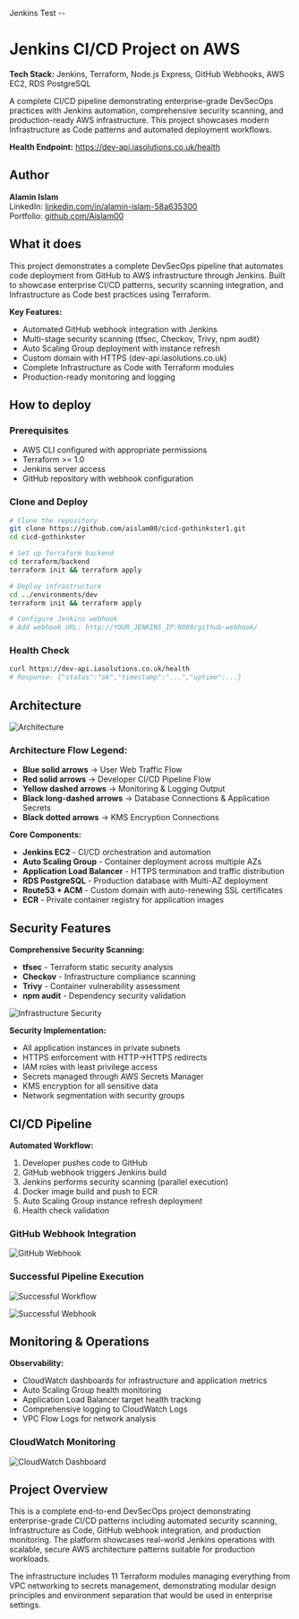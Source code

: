 Jenkins Test --
# Jenkins CI/CD Project on AWS

**Tech Stack:** Jenkins, Terraform, Node.js Express, GitHub Webhooks, AWS EC2, RDS PostgreSQL

A complete CI/CD pipeline demonstrating enterprise-grade DevSecOps practices with Jenkins automation, comprehensive security scanning, and production-ready AWS infrastructure. This project showcases modern Infrastructure as Code patterns and automated deployment workflows.

**Health Endpoint:** https://dev-api.iasolutions.co.uk/health

## Author

**Alamin Islam**  
LinkedIn: [linkedin.com/in/alamin-islam-58a635300](https://www.linkedin.com/in/alamin-islam-58a635300)  
Portfolio: [github.com/Aislam00](https://github.com/Aislam00)

## What it does

This project demonstrates a complete DevSecOps pipeline that automates code deployment from GitHub to AWS infrastructure through Jenkins. Built to showcase enterprise CI/CD patterns, security scanning integration, and Infrastructure as Code best practices using Terraform.

**Key Features:**
- Automated GitHub webhook integration with Jenkins
- Multi-stage security scanning (tfsec, Checkov, Trivy, npm audit)
- Auto Scaling Group deployment with instance refresh
- Custom domain with HTTPS (dev-api.iasolutions.co.uk)
- Complete Infrastructure as Code with Terraform modules
- Production-ready monitoring and logging

## How to deploy

### Prerequisites
- AWS CLI configured with appropriate permissions
- Terraform >= 1.0
- Jenkins server access
- GitHub repository with webhook configuration

### Clone and Deploy

```bash
# Clone the repository
git clone https://github.com/aislam00/cicd-gothinkster1.git
cd cicd-gothinkster

# Set up Terraform backend
cd terraform/backend
terraform init && terraform apply

# Deploy infrastructure
cd ../environments/dev
terraform init && terraform apply

# Configure Jenkins webhook
# Add webhook URL: http://YOUR_JENKINS_IP:8080/github-webhook/
```

### Health Check

```bash
curl https://dev-api.iasolutions.co.uk/health
# Response: {"status":"ok","timestamp":"...","uptime":...}
```

## Architecture

![Architecture](screenshots/JENKINS-ARC-DIAGRAM.png)

### Architecture Flow Legend:
- **Blue solid arrows** → User Web Traffic Flow
- **Red solid arrows** → Developer CI/CD Pipeline Flow  
- **Yellow dashed arrows** → Monitoring & Logging Output
- **Black long-dashed arrows** → Database Connections & Application Secrets
- **Black dotted arrows** → KMS Encryption Connections

**Core Components:**
- **Jenkins EC2** - CI/CD orchestration and automation
- **Auto Scaling Group** - Container deployment across multiple AZs
- **Application Load Balancer** - HTTPS termination and traffic distribution
- **RDS PostgreSQL** - Production database with Multi-AZ deployment
- **Route53 + ACM** - Custom domain with auto-renewing SSL certificates
- **ECR** - Private container registry for application images

## Security Features

**Comprehensive Security Scanning:**
- **tfsec** - Terraform static security analysis
- **Checkov** - Infrastructure compliance scanning  
- **Trivy** - Container vulnerability assessment
- **npm audit** - Dependency security validation

![Infrastructure Security](screenshots/tf-infra.png)

**Security Implementation:**
- All application instances in private subnets
- HTTPS enforcement with HTTP→HTTPS redirects
- IAM roles with least privilege access
- Secrets managed through AWS Secrets Manager
- KMS encryption for all sensitive data
- Network segmentation with security groups

## CI/CD Pipeline

**Automated Workflow:**
1. Developer pushes code to GitHub
2. GitHub webhook triggers Jenkins build
3. Jenkins performs security scanning (parallel execution)
4. Docker image build and push to ECR
5. Auto Scaling Group instance refresh deployment
6. Health check validation

### GitHub Webhook Integration
![GitHub Webhook](screenshots/github-webhook.png)

### Successful Pipeline Execution
![Successful Workflow](screenshots/succesful-wf.png)

![Successful Webhook](screenshots/succesfful-webhook1.png)

## Monitoring & Operations

**Observability:**
- CloudWatch dashboards for infrastructure and application metrics
- Auto Scaling Group health monitoring
- Application Load Balancer target health tracking
- Comprehensive logging to CloudWatch Logs
- VPC Flow Logs for network analysis

### CloudWatch Monitoring
![CloudWatch Dashboard](screenshots/cloudwatch.png)

## Project Overview

This is a complete end-to-end DevSecOps project demonstrating enterprise-grade CI/CD patterns including automated security scanning, Infrastructure as Code, GitHub webhook integration, and production monitoring. The platform showcases real-world Jenkins operations with scalable, secure AWS architecture patterns suitable for production workloads.

The infrastructure includes 11 Terraform modules managing everything from VPC networking to secrets management, demonstrating modular design principles and environment separation that would be used in enterprise settings.